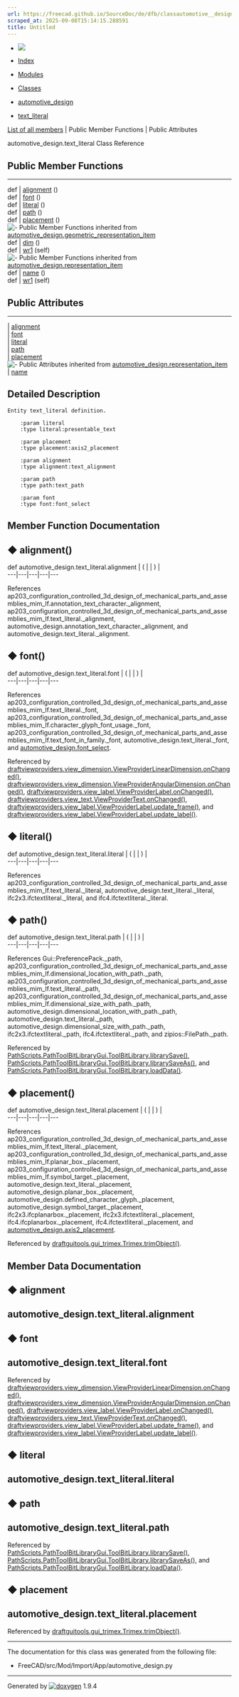 ```yaml
---
url: https://freecad.github.io/SourceDoc/de/dfb/classautomotive__design_1_1text__literal.html
scraped_at: 2025-09-08T15:14:15.288591
title: Untitled
---
```


  * [ ![](https://www.freecad.org/svg/logo-freecad.svg) ](https://freecadweb.org "FreeCAD")
  * [Index](../../index.html "Index")
  * [Modules](../../modules.html "Modules list")
  * [Classes](../../annotated.html "Annotated list")

  * [automotive_design](../../d4/ddf/namespaceautomotive__design.html)
  * [text_literal](../../de/dfb/classautomotive__design_1_1text__literal.html)

[List of all members](../../d2/d5e/classautomotive__design_1_1text__literal-members.html) | Public Member Functions | Public Attributes

automotive_design.text_literal Class Reference

##  Public Member Functions  
  
---  
def | [alignment](../../de/dfb/classautomotive__design_1_1text__literal.html#aa2675337b9eda7b7ea840740ec38a47a) ()  
def | [font](../../de/dfb/classautomotive__design_1_1text__literal.html#aed39353fa2e4398ecee69c67492a3170) ()  
def | [literal](../../de/dfb/classautomotive__design_1_1text__literal.html#a4db19718e94198dfea502942e044d8d5) ()  
def | [path](../../de/dfb/classautomotive__design_1_1text__literal.html#acd2a033bf28ace72cf2b85f0326e79a1) ()  
def | [placement](../../de/dfb/classautomotive__design_1_1text__literal.html#a725817bcffdd6bf52cd03169bad00ba3) ()  
![-](../../closed.png) Public Member Functions inherited from
[automotive_design.geometric_representation_item](../../de/d5e/classautomotive__design_1_1geometric__representation__item.html)  
def | [dim](../../de/d5e/classautomotive__design_1_1geometric__representation__item.html#aef245618450610e88788dcaea46ad742) ()  
def | [wr1](../../de/d5e/classautomotive__design_1_1geometric__representation__item.html#a9677d2be5fc5c7c8ccb6819380198bbc) (self)  
![-](../../closed.png) Public Member Functions inherited from
[automotive_design.representation_item](../../d3/d20/classautomotive__design_1_1representation__item.html)  
def | [name](../../d3/d20/classautomotive__design_1_1representation__item.html#a33b5812d92aa0d107b4fd4274c17b9d9) ()  
def | [wr1](../../d3/d20/classautomotive__design_1_1representation__item.html#af350c19fc5e5763d4991494a99d979ed) (self)  
  
##  Public Attributes  
  
---  
|
[alignment](../../de/dfb/classautomotive__design_1_1text__literal.html#abc7286e3e9408a2f6fed3cc675ea95a8)  
|
[font](../../de/dfb/classautomotive__design_1_1text__literal.html#a29890fc906cb6fa89eea7e72cacb9299)  
|
[literal](../../de/dfb/classautomotive__design_1_1text__literal.html#a2c456be8702d39bb81baea7a57ba89c9)  
|
[path](../../de/dfb/classautomotive__design_1_1text__literal.html#a96a33a6b6c107db056cf729b53050c8a)  
|
[placement](../../de/dfb/classautomotive__design_1_1text__literal.html#a7ba2862a2dccefd6b2efc0728245f098)  
![-](../../closed.png) Public Attributes inherited from
[automotive_design.representation_item](../../d3/d20/classautomotive__design_1_1representation__item.html)  
|
[name](../../d3/d20/classautomotive__design_1_1representation__item.html#a3d48fe912053adaf5f187b606fa81c87)  
  
## Detailed Description

    
    
    Entity text_literal definition.
    
        :param literal
        :type literal:presentable_text
    
        :param placement
        :type placement:axis2_placement
    
        :param alignment
        :type alignment:text_alignment
    
        :param path
        :type path:text_path
    
        :param font
        :type font:font_select

## Member Function Documentation

## ◆ alignment()

def automotive_design.text_literal.alignment  | ( | | ) |   
---|---|---|---|---  
  
References
ap203_configuration_controlled_3d_design_of_mechanical_parts_and_assemblies_mim_lf.annotation_text_character._alignment,
ap203_configuration_controlled_3d_design_of_mechanical_parts_and_assemblies_mim_lf.text_literal._alignment,
automotive_design.annotation_text_character._alignment, and
automotive_design.text_literal._alignment.

## ◆ font()

def automotive_design.text_literal.font  | ( | | ) |   
---|---|---|---|---  
  
References
ap203_configuration_controlled_3d_design_of_mechanical_parts_and_assemblies_mim_lf.text_literal._font,
ap203_configuration_controlled_3d_design_of_mechanical_parts_and_assemblies_mim_lf.character_glyph_font_usage._font,
ap203_configuration_controlled_3d_design_of_mechanical_parts_and_assemblies_mim_lf.text_font_in_family._font,
automotive_design.text_literal._font, and
[automotive_design.font_select](../../d4/ddf/namespaceautomotive__design.html#a8ab51516aac4cad6435dbd9f75f288d4).

Referenced by
[draftviewproviders.view_dimension.ViewProviderLinearDimension.onChanged()](../../dc/d15/classdraftviewproviders_1_1view__dimension_1_1ViewProviderLinearDimension.html#a811de5a9bc446762fba4a970fa19139e),
[draftviewproviders.view_dimension.ViewProviderAngularDimension.onChanged()](../../d5/d88/classdraftviewproviders_1_1view__dimension_1_1ViewProviderAngularDimension.html#a087daa2336d84802959135e0da541289),
[draftviewproviders.view_label.ViewProviderLabel.onChanged()](../../d1/d88/classdraftviewproviders_1_1view__label_1_1ViewProviderLabel.html#a0c2d2d99716b94c14f16529079f8d06c),
[draftviewproviders.view_text.ViewProviderText.onChanged()](../../db/dd9/classdraftviewproviders_1_1view__text_1_1ViewProviderText.html#a798abb26aface6f3a7c06d0da2e6d15f),
[draftviewproviders.view_label.ViewProviderLabel.update_frame()](../../d1/d88/classdraftviewproviders_1_1view__label_1_1ViewProviderLabel.html#a91b172318f8d77c8aaab8ac2d20ae0c0),
and
[draftviewproviders.view_label.ViewProviderLabel.update_label()](../../d1/d88/classdraftviewproviders_1_1view__label_1_1ViewProviderLabel.html#aeff559615650631a8995d5cc799dc2c2).

## ◆ literal()

def automotive_design.text_literal.literal  | ( | | ) |   
---|---|---|---|---  
  
References
ap203_configuration_controlled_3d_design_of_mechanical_parts_and_assemblies_mim_lf.text_literal._literal,
automotive_design.text_literal._literal, ifc2x3.ifctextliteral._literal, and
ifc4.ifctextliteral._literal.

## ◆ path()

def automotive_design.text_literal.path  | ( | | ) |   
---|---|---|---|---  
  
References Gui::PreferencePack._path,
ap203_configuration_controlled_3d_design_of_mechanical_parts_and_assemblies_mim_lf.dimensional_location_with_path._path,
ap203_configuration_controlled_3d_design_of_mechanical_parts_and_assemblies_mim_lf.text_literal._path,
ap203_configuration_controlled_3d_design_of_mechanical_parts_and_assemblies_mim_lf.dimensional_size_with_path._path,
automotive_design.dimensional_location_with_path._path,
automotive_design.text_literal._path,
automotive_design.dimensional_size_with_path._path,
ifc2x3.ifctextliteral._path, ifc4.ifctextliteral._path, and
zipios::FilePath._path.

Referenced by
[PathScripts.PathToolBitLibraryGui.ToolBitLibrary.librarySave()](../../dd/d3a/classPathScripts_1_1PathToolBitLibraryGui_1_1ToolBitLibrary.html#a78e1b668521bdf525ca26a7be60ac80e),
[PathScripts.PathToolBitLibraryGui.ToolBitLibrary.librarySaveAs()](../../dd/d3a/classPathScripts_1_1PathToolBitLibraryGui_1_1ToolBitLibrary.html#aacc6b835c3257775d5683ff5c4494b27),
and
[PathScripts.PathToolBitLibraryGui.ToolBitLibrary.loadData()](../../dd/d3a/classPathScripts_1_1PathToolBitLibraryGui_1_1ToolBitLibrary.html#ae2616669ba6b30e1833ff2d498cc2d6a).

## ◆ placement()

def automotive_design.text_literal.placement  | ( | | ) |   
---|---|---|---|---  
  
References
ap203_configuration_controlled_3d_design_of_mechanical_parts_and_assemblies_mim_lf.text_literal._placement,
ap203_configuration_controlled_3d_design_of_mechanical_parts_and_assemblies_mim_lf.planar_box._placement,
ap203_configuration_controlled_3d_design_of_mechanical_parts_and_assemblies_mim_lf.symbol_target._placement,
automotive_design.text_literal._placement,
automotive_design.planar_box._placement,
automotive_design.defined_character_glyph._placement,
automotive_design.symbol_target._placement, ifc2x3.ifcplanarbox._placement,
ifc2x3.ifctextliteral._placement, ifc4.ifcplanarbox._placement,
ifc4.ifctextliteral._placement, and
[automotive_design.axis2_placement](../../d4/ddf/namespaceautomotive__design.html#a0301850a614764907b76f5483678a929).

Referenced by
[draftguitools.gui_trimex.Trimex.trimObject()](../../da/df7/classdraftguitools_1_1gui__trimex_1_1Trimex.html#a5e72e325ef0a53c3fde6c75c2eb56ba6).

## Member Data Documentation

## ◆ alignment

automotive_design.text_literal.alignment  
---  
  
## ◆ font

automotive_design.text_literal.font  
---  
  
Referenced by
[draftviewproviders.view_dimension.ViewProviderLinearDimension.onChanged()](../../dc/d15/classdraftviewproviders_1_1view__dimension_1_1ViewProviderLinearDimension.html#a811de5a9bc446762fba4a970fa19139e),
[draftviewproviders.view_dimension.ViewProviderAngularDimension.onChanged()](../../d5/d88/classdraftviewproviders_1_1view__dimension_1_1ViewProviderAngularDimension.html#a087daa2336d84802959135e0da541289),
[draftviewproviders.view_label.ViewProviderLabel.onChanged()](../../d1/d88/classdraftviewproviders_1_1view__label_1_1ViewProviderLabel.html#a0c2d2d99716b94c14f16529079f8d06c),
[draftviewproviders.view_text.ViewProviderText.onChanged()](../../db/dd9/classdraftviewproviders_1_1view__text_1_1ViewProviderText.html#a798abb26aface6f3a7c06d0da2e6d15f),
[draftviewproviders.view_label.ViewProviderLabel.update_frame()](../../d1/d88/classdraftviewproviders_1_1view__label_1_1ViewProviderLabel.html#a91b172318f8d77c8aaab8ac2d20ae0c0),
and
[draftviewproviders.view_label.ViewProviderLabel.update_label()](../../d1/d88/classdraftviewproviders_1_1view__label_1_1ViewProviderLabel.html#aeff559615650631a8995d5cc799dc2c2).

## ◆ literal

automotive_design.text_literal.literal  
---  
  
## ◆ path

automotive_design.text_literal.path  
---  
  
Referenced by
[PathScripts.PathToolBitLibraryGui.ToolBitLibrary.librarySave()](../../dd/d3a/classPathScripts_1_1PathToolBitLibraryGui_1_1ToolBitLibrary.html#a78e1b668521bdf525ca26a7be60ac80e),
[PathScripts.PathToolBitLibraryGui.ToolBitLibrary.librarySaveAs()](../../dd/d3a/classPathScripts_1_1PathToolBitLibraryGui_1_1ToolBitLibrary.html#aacc6b835c3257775d5683ff5c4494b27),
and
[PathScripts.PathToolBitLibraryGui.ToolBitLibrary.loadData()](../../dd/d3a/classPathScripts_1_1PathToolBitLibraryGui_1_1ToolBitLibrary.html#ae2616669ba6b30e1833ff2d498cc2d6a).

## ◆ placement

automotive_design.text_literal.placement  
---  
  
Referenced by
[draftguitools.gui_trimex.Trimex.trimObject()](../../da/df7/classdraftguitools_1_1gui__trimex_1_1Trimex.html#a5e72e325ef0a53c3fde6c75c2eb56ba6).

* * *

The documentation for this class was generated from the following file:

  * FreeCAD/src/Mod/Import/App/automotive_design.py

* * *

Generated by
[![doxygen](../../doxygen.svg)](https://www.doxygen.org/index.html) 1.9.4

